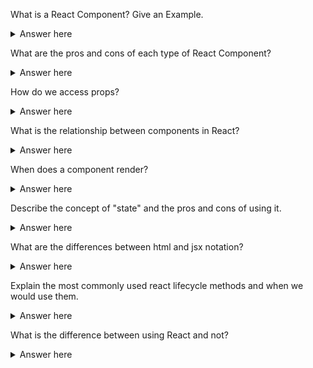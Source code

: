 What is a React Component? Give an Example.

<details>
  <summary>Answer here</summary>

</details>

What are the pros and cons of each type of React Component?

<details>
  <summary>Answer here</summary>

</details>

How do we access props?

<details>
  <summary>Answer here</summary>

</details>

What is the relationship between components in React?

<details>
  <summary>Answer here</summary>
  parent-child relationship tree like relationship where props are passed from the parents and used in the components

</details>

When does a component render?

<details>
  <summary>Answer here</summary>
  1. When the state changes
	1. Parent's props changes
	1. Component mounts the first time(when the page loads)

</details>

Describe the concept of "state" and the pros and cons of using it.

<details>
  <summary>Answer here</summary>
  1. State are objects that stores the information about a component.
  1. States must be kept simple. States are the objects which determine components rendering and behavior.
  1. accessed by this.state()
  1. pros - powerful, render the components easily with state
  1. cons - can be heavy

</details>

What are the differences between html and jsx notation?

<details>
  <summary>Answer here</summary>

</details>

Explain the most commonly used react lifecycle methods and when we would use them.

<details>
  <summary>Answer here</summary>

</details>

What is the difference between using React and not?

<details>
  <summary>Answer here</summary>

</details>
